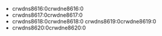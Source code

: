- crwdns8616:0crwdne8616:0
- crwdns8617:0crwdne8617:0
- crwdns8618:0crwdne8618:0 crwdns8619:0crwdne8619:0
- crwdns8620:0crwdne8620:0